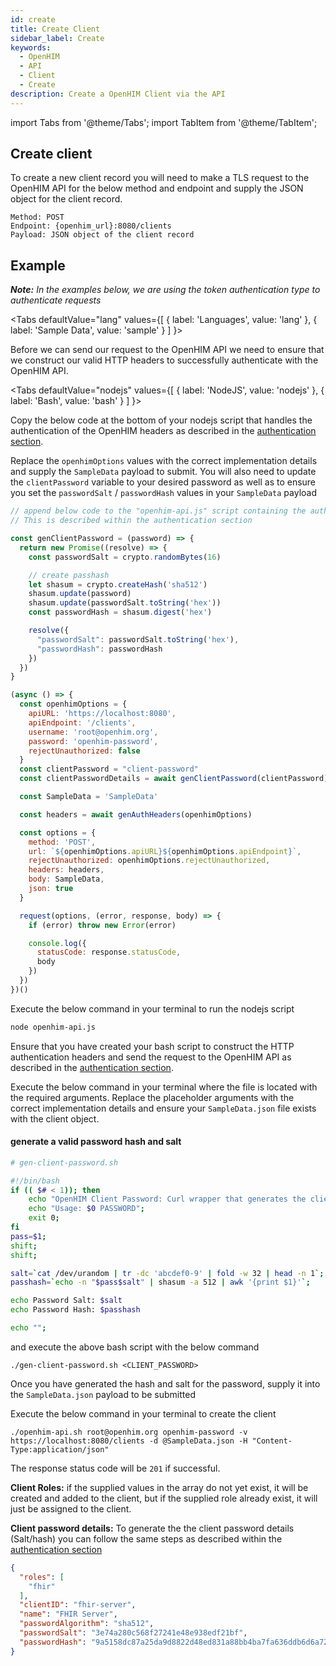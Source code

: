 ```yaml
---
id: create
title: Create Client
sidebar_label: Create
keywords:
  - OpenHIM
  - API
  - Client
  - Create
description: Create a OpenHIM Client via the API
---
```


import Tabs from '@theme/Tabs';
import TabItem from '@theme/TabItem';

## Create client

To create a new client record you will need to make a TLS request to the OpenHIM API for the below method and endpoint and supply the JSON object for the client record.


```curl
Method: POST
Endpoint: {openhim_url}:8080/clients
Payload: JSON object of the client record
```

## Example

***Note:*** *In the examples below, we are using the token authentication type to authenticate requests*

<Tabs
  defaultValue="lang"
  values={[
    { label: 'Languages', value: 'lang' },
    { label: 'Sample Data', value: 'sample' }
  ]
}>
<TabItem value="lang">

  Before we can send our request to the OpenHIM API we need to ensure that we construct our valid HTTP headers to successfully authenticate with the OpenHIM API. 

  <Tabs
    defaultValue="nodejs"
    values={[
      { label: 'NodeJS', value: 'nodejs' },
      { label: 'Bash', value: 'bash' }
    ]
  }>
  <TabItem value="nodejs">

  Copy the below code at the bottom of your nodejs script that handles the authentication of the OpenHIM headers as described in the [authentication section](../introduction/authentication).

  Replace the `openhimOptions` values with the correct implementation details and supply the `SampleData` payload to submit. You will also need to update the `clientPassword` variable to your desired password as well as to ensure you set the `passwordSalt` / `passwordHash` values in your `SampleData` payload

  ```javascript
  // append below code to the "openhim-api.js" script containing the authentication methods.
  // This is described within the authentication section

  const genClientPassword = (password) => {
    return new Promise((resolve) => {
      const passwordSalt = crypto.randomBytes(16)

      // create passhash
      let shasum = crypto.createHash('sha512')
      shasum.update(password)
      shasum.update(passwordSalt.toString('hex'))
      const passwordHash = shasum.digest('hex')

      resolve({
        "passwordSalt": passwordSalt.toString('hex'),
        "passwordHash": passwordHash
      })
    })
  }

  (async () => {
    const openhimOptions = {
      apiURL: 'https://localhost:8080',
      apiEndpoint: '/clients',
      username: 'root@openhim.org',
      password: 'openhim-password',
      rejectUnauthorized: false
    }
    const clientPassword = "client-password"
    const clientPasswordDetails = await genClientPassword(clientPassword)

    const SampleData = 'SampleData'

    const headers = await genAuthHeaders(openhimOptions)

    const options = {
      method: 'POST',
      url: `${openhimOptions.apiURL}${openhimOptions.apiEndpoint}`,
      rejectUnauthorized: openhimOptions.rejectUnauthorized,
      headers: headers,
      body: SampleData,
      json: true
    }

    request(options, (error, response, body) => {
      if (error) throw new Error(error)

      console.log({
        statusCode: response.statusCode,
        body
      })
    })
  })()
  ```

  Execute the below command in your terminal to run the nodejs script

  ```bash
  node openhim-api.js
  ```

  </TabItem>
  <TabItem value="bash">

  Ensure that you have created your bash script to construct the HTTP authentication headers and send the request to the OpenHIM API as described in the [authentication section](../introduction/authentication).

  Execute the below command in your terminal where the file is located with the required arguments. Replace the placeholder arguments with the correct implementation details and ensure your `SampleData.json` file exists with the client object.

  #### generate a valid password hash and salt

  ```bash
  # gen-client-password.sh

  #!/bin/bash
  if (( $# < 1)); then
      echo "OpenHIM Client Password: Curl wrapper that generates the client Password details";
      echo "Usage: $0 PASSWORD";
      exit 0;
  fi
  pass=$1;
  shift;
  shift;

  salt=`cat /dev/urandom | tr -dc 'abcdef0-9' | fold -w 32 | head -n 1`;
  passhash=`echo -n "$pass$salt" | shasum -a 512 | awk '{print $1}'`;

  echo Password Salt: $salt
  echo Password Hash: $passhash

  echo "";
  ```

  and execute the above bash script with the below command

  ```curl
  ./gen-client-password.sh <CLIENT_PASSWORD>
  ```

  Once you have generated the hash and salt for the password, supply it into the `SampleData.json` payload to be submitted

  Execute the below command in your terminal to create the client

  ```curl
  ./openhim-api.sh root@openhim.org openhim-password -v https://localhost:8080/clients -d @SampleData.json -H "Content-Type:application/json"
  ```

  </TabItem>
  </Tabs>

  The response status code will be `201` if successful.

</TabItem>
<TabItem value="sample">

  **Client Roles:** if the supplied values in the array do not yet exist, it will be created and added to the client, but if the supplied role already exist, it will just be assigned to the client.

  **Client password details:** To generate the the client password details (Salt/hash) you can follow the same steps as described within the [authentication section](../introduction/authentication)

  ```json
  {
    "roles": [
      "fhir"
    ],
    "clientID": "fhir-server",
    "name": "FHIR Server",
    "passwordAlgorithm": "sha512",
    "passwordSalt": "3e74a280c568f27241e48e938edf21bf",
    "passwordHash": "9a5158dc87a25da9d8822d48ed831a88bb4ba7fa636ddb6d6a725f73688546052cb7f2c355758e4839f9416e6cc0e37e1e3070f597af2836d39768a5ecc050db"
  }
  ```

</TabItem>
</Tabs>

